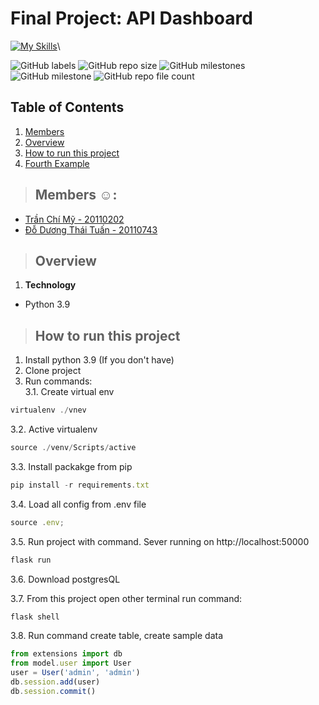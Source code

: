 # Final Project: API Dashboard

[![My Skills](https://skillicons.dev/icons?i=py,js,jquery,html,css,flask,github,postman,vscode,stackoverflow)](https://skillicons.dev)\

![GitHub labels](https://img.shields.io/github/labels/tuanhcmute/Nhom1_CCPTPM/documentation)
![GitHub repo size](https://img.shields.io/github/repo-size/tuanhcmute/Nhom1_CCPTPM)
![GitHub milestones](https://img.shields.io/github/milestones/open/tuanhcmute/Nhom1_CCPTPM)
![GitHub milestone](https://img.shields.io/github/milestones/issues-open/tuanhcmute/Nhom1_CCPTPM/1)
![GitHub repo file count](https://img.shields.io/github/directory-file-count/tuanhcmute/Nhom1_CCPTPM)

## Table of Contents

1. [Members](#members)
2. [Overview](#overview)
3. [How to run this project](#run-project)
4. [Fourth Example](#fourth-examplehttpwwwfourthexamplecom)

> ## Members :relaxed:: <a name="members"></a>

- [Trần Chí Mỹ - 20110202](https://github.com/mytranchi)
- [Đỗ Dương Thái Tuấn - 20110743](https://github.com/tuanhcmute)

> ## Overview <a name="overview"></a>

1. **Technology**

- Python 3.9

> ## How to run this project <a name="run-project"></a>

1. Install python 3.9 (If you don't have)
2. Clone project
3. Run commands:\
   3.1. Create virtual env

```js
virtualenv ./vnev
```

3.2. Active virtualenv

```js
source ./venv/Scripts/active
```

3.3. Install packakge from pip

```js
pip install -r requirements.txt
```

3.4. Load all config from .env file

```js
source .env;
```

3.5. Run project with command. Sever running on http://localhost:50000

```js
flask run
```

3.6. Download postgresQL

3.7. From this project open other terminal run command:

```js
flask shell
```

3.8. Run command create table, create sample data

```js
from extensions import db
from model.user import User
user = User('admin', 'admin')
db.session.add(user)
db.session.commit()
```
